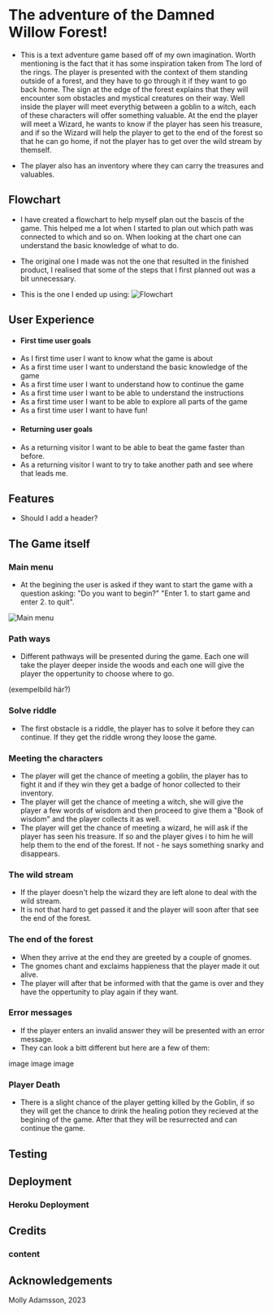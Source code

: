# The adventure of the Damned Willow Forest!

* This is a text adventure game based off of my own imagination. Worth mentioning is the fact that it has some inspiration taken from The lord of the rings. The player is presented with the context of them standing outside of a forest, and they have to go through it if they want to go back home. The sign at the edge of the forest explains that they will encounter som obstacles and mystical creatures on their way. Well inside the player will meet everythig between a goblin to a witch, each of these characters will offer something valuable. At the end the player will meet a Wizard, he wants to know if the player has seen his treasure, and if so the Wizard will help the player to get to the end of the forest so that he can go home, if not the player has to get over the wild stream by themself.

* The player also has an inventory where they can carry the treasures and valuables.

## Flowchart

* I have created a flowchart to help myself plan out the bascis of the game. This helped me a lot when I started to plan out which path was connected to which and so on. When looking at the chart one can understand the basic knowledge of what to do.

* The original one I made was not the one that resulted in the finished product, I realised that some of the steps that I first planned out was a bit unnecessary.

* This is the one I ended up using:
![Flowchart]()

## User Experience

- #### First time user goals
* As I first time user I want to know what the game is about
* As a first time user I want to understand the basic knowledge of the game
* As a first time user I want to understand how to continue the game
* As a first time user I want to be able to understand the instructions
* As a first time user I want to be able to explore all parts of the game
* As a first time user I want to have fun!

- #### Returning user goals

* As a returning visitor I want to be able to beat the game faster than before.
* As a returning visitor I want to try to take another path and see where that leads me.

## Features
* Should I add a header?

## The Game itself

### Main menu

* At the begining the user is asked if they want to start the game with a question asking: "Do you want to begin?" "Enter 1. to start game and enter 2. to quit".

![Main menu]()

### Path ways

* Different pathways will be presented during the game. Each one will take the player deeper inside the woods and each one will give the player the oppertunity to choose where to go.

(exempelbild här?)

### Solve riddle

* The first obstacle is a riddle, the player has to solve it before they can continue. If they get the riddle wrong they loose the game.

### Meeting the characters

* The player will get the chance of meeting a goblin, the player has to fight it and if they win they get a badge of honor collected to their inventory. 
* The player will get the chance of meeting a witch, she will give the player a few words of wisdom and then proceed to give them a "Book of wisdom" and the player collects it as well. 
* The player will get the chance of meeting a wizard, he will ask if the player has seen his treasure. If so and the player gives i to him he will help them to the end of the forest. If not - he says something snarky and disappears.

### The wild stream

* If the player doesn't help the wizard they are left alone to deal with the wild stream.
* It is not that hard to get passed it and the player will soon after that see the end of the forest.

### The end of the forest

* When they arrive at the end they are greeted by a couple of gnomes.
* The gnomes chant and exclaims happieness that the player made it out alive.
* The player will after that be informed with that the game is over and they have the oppertunity to play again if they want.

### Error messages

* If the player enters an invalid answer they will be presented with an error message.
* They can look a bitt different but here are a few of them:

image
image
image

### Player Death

* There is a slight chance of the player getting killed by the Goblin, if so they will get the chance to drink the healing potion they recieved at the begining of the game. After that they will be resurrected and can continue the game.

## Testing

## Deployment

### Heroku Deployment

## Credits

### content

## Acknowledgements


Molly Adamsson, 2023